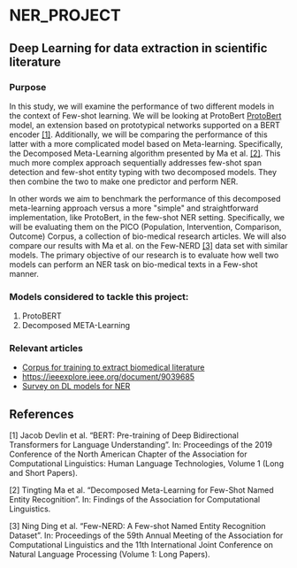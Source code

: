 # NER_PROJECT

## Deep Learning for data extraction in scientific literature

### Purpose

In this study, we will examine the performance of two different models in the context of Few-shot learning. We will be looking at ProtoBert [ProtoBert](https://aclanthology.org/2022.acl-long.521) model, an extension based on prototypical networks supported on a BERT encoder [[1]](#1). Additionally, we will be comparing the performance of this latter with a more complicated model based on Meta-learning. Specifically, the Decomposed Meta-Learning algorithm presented by Ma et al. [[2]](#2). This much more complex approach sequentially addresses few-shot span detection and few-shot entity typing with two decomposed models. They then combine the two to make one predictor and perform NER. 

In other words we aim to benchmark the performance of this decomposed meta-learning approach versus a more "simple" and straightforward implementation, like ProtoBert, in the few-shot NER setting. Specifically, we will be evaluating them on the PICO (Population, Intervention, Comparison, Outcome) Corpus, a collection of bio-medical research articles. We will also compare our results with Ma et al. on the Few-NERD [[3]](#3) data set with similar models. The primary objective of our research is to evaluate how well two models can perform an NER task on bio-medical texts in a Few-shot manner.

### Models considered to tackle this project:

1. ProtoBERT
2. Decomposed META-Learning

### Relevant articles

- [Corpus for training to extract biomedical literature](https://aclanthology.org/2022.wiesp-1.4.pdf)
- https://ieeexplore.ieee.org/document/9039685
- [Survey on DL models for NER](https://arxiv.org/pdf/1603.01360.pdf)

## References

<a id="1">[1]</a> 
Jacob Devlin et al. “BERT: Pre-training of Deep Bidirectional Transformers for Language Understanding”. In: Proceedings of the 2019 Conference of the North American Chapter of the Association for Computational Linguistics: Human Language Technologies, Volume 1 (Long and Short Papers).

<a id="2">[2]</a>
Tingting Ma et al. “Decomposed Meta-Learning for Few-Shot Named Entity Recognition”. In: Findings of the Association for Computational Linguistics.

<a id="3">[3]</a>
Ning Ding et al. “Few-NERD: A Few-shot Named Entity Recognition Dataset”. In: Proceedings of the 59th Annual Meeting of the Association for Computational Linguistics and the 11th International Joint Conference on Natural Language Processing (Volume 1: Long Papers).
